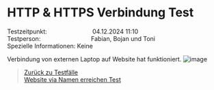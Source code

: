 # HTTP & HTTPS Verbindung Test  
Testzeitpunkt:&nbsp;&nbsp;&nbsp;&nbsp;&nbsp;&nbsp;&nbsp;&nbsp;&nbsp;&nbsp;&nbsp;&nbsp;&nbsp;&nbsp;&nbsp;&nbsp;&nbsp;&nbsp;&nbsp;&nbsp;&nbsp;&nbsp;&nbsp;&nbsp;&nbsp;&nbsp;&nbsp;04.12.2024 11:10  
Testperson:&nbsp;&nbsp;&nbsp;&nbsp;&nbsp;&nbsp;&nbsp;&nbsp;&nbsp;&nbsp;&nbsp;&nbsp;&nbsp;&nbsp;&nbsp;&nbsp;&nbsp;&nbsp;&nbsp;&nbsp;&nbsp;&nbsp;&nbsp;&nbsp;&nbsp;&nbsp;&nbsp;&nbsp;&nbsp;&nbsp;Fabian, Bojan und Toni  
Spezielle Informationen:&nbsp;Keine  



Verbindung von externen Laptop auf Website hat funktioniert.
![image](https://github.com/user-attachments/assets/9860b031-f38a-4caf-8e18-3c0c6e50ee7d)







> [Zurück zu Testfälle](Testfaelle.md)  
> [Website via Namen erreichen Test](Testfall2.md)
